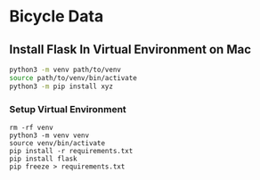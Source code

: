 # Bicycle Data

## Install Flask In Virtual Environment on Mac

```zsh
python3 -m venv path/to/venv
source path/to/venv/bin/activate
python3 -m pip install xyz
```

### Setup Virtual Environment
```
rm -rf venv
python3 -m venv venv
source venv/bin/activate
pip install -r requirements.txt
pip install flask
pip freeze > requirements.txt
```